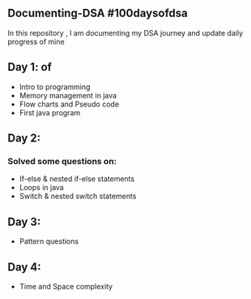 ## Documenting-DSA #100daysofdsa


In this repository , I am documenting my DSA journey and 
update daily progress of mine 

## Day 1: of 
<ul>
<li> Intro to programming</li>
<li>Memory management in java</li>
<li>Flow charts and Pseudo code</li>
<li> First java program</li>
</ul>

## Day 2:
  ### Solved some questions on:
 <ul>
<li>If-else & nested if-else statements</li>
<li>Loops in java</li>
<li>Switch & nested switch statements</li>
</ul>

## Day 3:
<ul>
<li>Pattern questions</li>
</ul>

## Day 4:
<ul>
<li>Time and Space complexity</li>
</ul>

